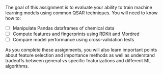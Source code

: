 The goal of this assignment is to evaluate your ability to train machine learning models using common QSAR techniques.
You will need to know how to:

- [ ] Manipulate Pandas dataframes of chemical data
- [ ] Compute features and fingerprints using RDKit and Mordred
- [ ] Compare model performance using cross-validation tests

As you complete these assignments, you will also learn important points about feature selection and importance methods as well as understand tradeoffs between general vs specific featurizations and different ML algorithms.
